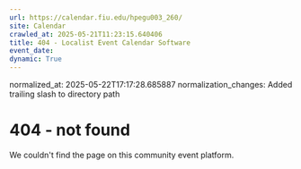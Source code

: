 ```yaml
---
url: https://calendar.fiu.edu/hpegu003_260/
site: Calendar
crawled_at: 2025-05-21T11:23:15.640406
title: 404 - Localist Event Calendar Software
event_date: 
dynamic: True
---
```

normalized_at: 2025-05-22T17:17:28.685887
normalization_changes: Added trailing slash to directory path

# 404 - not found
We couldn't find the page on this community event platform.
